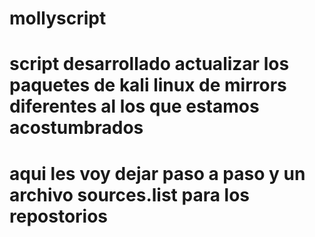 # mollyscript
# script desarrollado actualizar los paquetes de kali linux de mirrors diferentes al los que estamos acostumbrados
# aqui les voy dejar paso a paso y un archivo sources.list para los repostorios 
